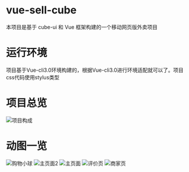 # vue-sell-cube
本项目是基于 cube-ui 和 Vue 框架构建的一个移动网页版外卖项目
# 运行环境
项目基于Vue-cli3.0环境构建的，根据Vue-cli3.0进行环境适配就可以了。项目css代码使用stylus类型
# 项目总览
![项目构成](https://github.com/xmx134/vue-sell-demo/blob/master/image/APP.jpg)
# 动图一览
![购物小球](https://github.com/xmx134/vue-sell-demo/blob/master/image/ball.gif)
![主页面2](https://github.com/xmx134/vue-sell-demo/blob/master/image/food.gif)
![主页面](https://github.com/xmx134/vue-sell-demo/blob/master/image/good.gif)
![评价页](https://github.com/xmx134/vue-sell-demo/blob/master/image/ratings.gif)
![商家页](https://github.com/xmx134/vue-sell-demo/blob/master/image/seller.gif)
